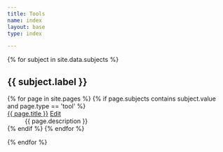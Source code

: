 ```yaml
---
title: Tools
name: index
layout: base
type: index

---
```

{% for subject in site.data.subjects %}
<h2>{{ subject.label }}</h2>
<dl>
{% for page in site.pages %}
{% if page.subjects contains subject.value and page.type == 'tool' %}
<dt>
  <a href="{{ page.website | escape }}">{{ page.title }}</a>
  <a href="{{site.repourl}}/edit/{{ site.repobranch }}/tools/{{page.name}}.md"
     class="btn btn-default btn-xs" role="button">
    <span class="glyphicon glyphicon-edit"></span> Edit</a>
</dt>
<dd>{{ page.description }}</dd>
{% endif %}
{% endfor %}
</dl>
{% endfor %}

    

